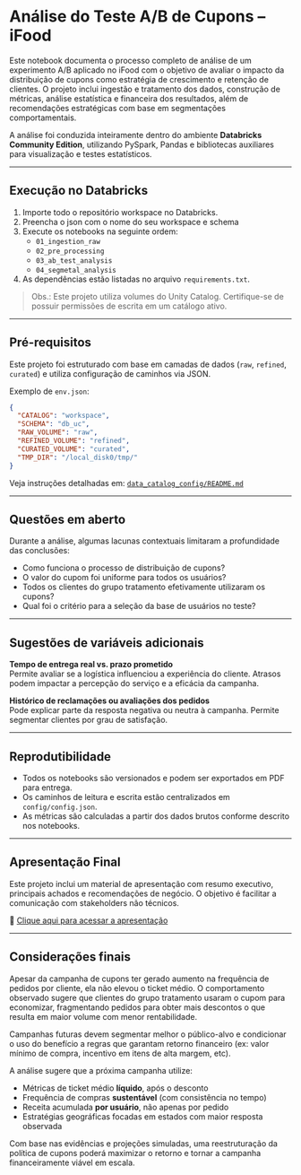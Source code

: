 # Análise do Teste A/B de Cupons – iFood

Este notebook documenta o processo completo de análise de um experimento A/B aplicado no iFood com o objetivo de avaliar o impacto da distribuição de cupons como estratégia de crescimento e retenção de clientes. O projeto inclui ingestão e tratamento dos dados, construção de métricas, análise estatística e financeira dos resultados, além de recomendações estratégicas com base em segmentações comportamentais.

A análise foi conduzida inteiramente dentro do ambiente **Databricks Community Edition**, utilizando PySpark, Pandas e bibliotecas auxiliares para visualização e testes estatísticos.

---

## Execução no Databricks

1. Importe todo o repositório workspace no Databricks.
2. Preencha o json com o nome do seu workspace e schema 
3. Execute os notebooks na seguinte ordem:
   - `01_ingestion_raw`
   - `02_pre_processing`
   - `03_ab_test_analysis`
   - `04_segmetal_analysis`
4. As dependências estão listadas no arquivo `requirements.txt`.

> Obs.: Este projeto utiliza volumes do Unity Catalog. Certifique-se de possuir permissões de escrita em um catálogo ativo.

---

## Pré-requisitos

Este projeto foi estruturado com base em camadas de dados (`raw`, `refined`, `curated`) e utiliza configuração de caminhos via JSON.

Exemplo de `env.json`:

```json
{
  "CATALOG": "workspace",
  "SCHEMA": "db_uc",
  "RAW_VOLUME": "raw",
  "REFINED_VOLUME": "refined",
  "CURATED_VOLUME": "curated",
  "TMP_DIR": "/local_disk0/tmp/"
}
```

Veja instruções detalhadas em: [`data_catalog_config/README.md`](data_catalog_config/README.md)

---

## Questões em aberto

Durante a análise, algumas lacunas contextuais limitaram a profundidade das conclusões:

- Como funciona o processo de distribuição de cupons?
- O valor do cupom foi uniforme para todos os usuários?
- Todos os clientes do grupo tratamento efetivamente utilizaram os cupons?
- Qual foi o critério para a seleção da base de usuários no teste?

---

## Sugestões de variáveis adicionais

**Tempo de entrega real vs. prazo prometido**  
Permite avaliar se a logística influenciou a experiência do cliente. Atrasos podem impactar a percepção do serviço e a eficácia da campanha.

**Histórico de reclamações ou avaliações dos pedidos**  
Pode explicar parte da resposta negativa ou neutra à campanha. Permite segmentar clientes por grau de satisfação.

---

## Reprodutibilidade

- Todos os notebooks são versionados e podem ser exportados em PDF para entrega.
- Os caminhos de leitura e escrita estão centralizados em `config/config.json`.
- As métricas são calculadas a partir dos dados brutos conforme descrito nos notebooks.

---

## Apresentação Final

Este projeto inclui um material de apresentação com resumo executivo, principais achados e recomendações de negócio. O objetivo é facilitar a comunicação com stakeholders não técnicos.

📎 [Clique aqui para acessar a apresentação ](apresentacao.pdf)

---

## Considerações finais

Apesar da campanha de cupons ter gerado aumento na frequência de pedidos por cliente, ela não elevou o ticket médio. O comportamento observado sugere que clientes do grupo tratamento usaram o cupom para economizar, fragmentando pedidos para obter mais descontos o que resulta em maior volume com menor rentabilidade.

Campanhas futuras devem segmentar melhor o público-alvo e condicionar o uso do benefício a regras que garantam retorno financeiro (ex: valor mínimo de compra, incentivo em itens de alta margem, etc).

A análise sugere que a próxima campanha utilize:

- Métricas de ticket médio **líquido**, após o desconto
- Frequência de compras **sustentável** (com consistência no tempo)
- Receita acumulada **por usuário**, não apenas por pedido
- Estratégias geográficas focadas em estados com maior resposta observada

Com base nas evidências e projeções simuladas, uma reestruturação da política de cupons poderá maximizar o retorno e tornar a campanha financeiramente viável em escala.
